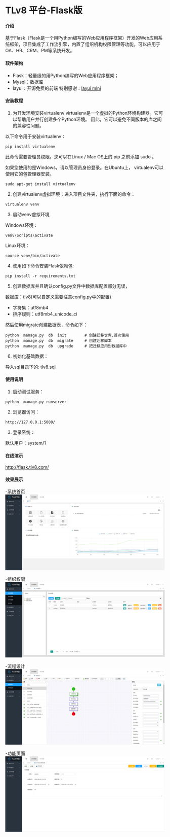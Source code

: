 # TLv8 平台-Flask版

#### 介绍
基于Flask（Flask是一个用Python编写的Web应用程序框架）开发的Web应用系统框架，项目集成了工作流引擎，内置了组织机构权限管理等功能，可以应用于OA、HR、CRM、PM等系统开发。

#### 软件架构

- Flask：轻量级的用Python编写的Web应用程序框架；
- Mysql：数据库
- layui：开源免费的前端 特别感谢：[layui mini](https://gitee.com/zhongshaofa/layuimini)



#### 安装教程

1.  为开发环境安装virtualenv
virtualenv是一个虚拟的Python环境构建器。它可以帮助用户并行创建多个Python环境。 因此，它可以避免不同版本的库之间的兼容性问题。

以下命令用于安装virtualenv：

```
pip install virtualenv
```

此命令需要管理员权限。您可以在Linux / Mac OS上的 pip 之前添加 sudo 。

如果您使用的是Windows，请以管理员身份登录。在Ubuntu上， virtualenv可以使用它的包管理器安装。

```
sudo apt-get install virtualenv
```


2.  创建virtualenv虚拟环境：进入项目文件夹，执行下面的命令：

```
virtualenv venv
```


3.  启动venv虚拟环境

Windows环境：

```
venv\Scripts\activate
```
Linux环境：

```
source venv/bin/activate
```

4.  使用如下命令安装Flask依赖包:

```
pip install -r requirements.txt
```

5.  创建数据库并且确认config.py文件中数据库配置部分无误，

数据库：tlv8(可以自定义需要注意config.py中的配置)

- 字符集：utf8mb4
- 排序规则：utf8mb4_unicode_ci


然后使用migrate创建数据表，命令如下：

```
python  manage.py  db  init        # 创建迁移仓库,首次使用  
python  manage.py  db  migrate     # 创建迁移脚本
python  manage.py  db  upgrade     # 把迁移应用到数据库中
```

6.  初始化基础数据：

导入sql目录下的: tlv8.sql


#### 使用说明

1.  启动测试服务：

```
python  manage.py runserver
```


2.  浏览器访问：

```
http://127.0.0.1:5000/
```


3.  登录系统：

默认用户：system/1


#### 在线演示
http://flask.tlv8.com/


#### 效果展示

-系统首页
![系统首页](show/home.png)


-组织权限
![组织权限](show/org.png)


-流程设计
![流程设计](show/flow_design.png)


-功能页面
![功能页面](show/oa.png)


